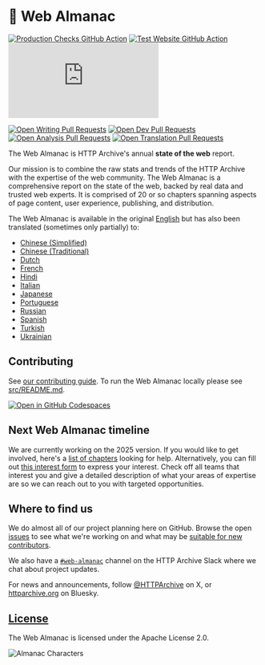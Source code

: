 # 📕 Web Almanac

[![Production Checks GitHub Action](https://github.com/HTTPArchive/almanac.httparchive.org/workflows/Production%20Checks/badge.svg)](https://github.com/HTTPArchive/almanac.httparchive.org/actions?query=workflow%3A%22Production+Checks%22) [![Test Website GitHub Action](https://github.com/HTTPArchive/almanac.httparchive.org/workflows/Test%20Website/badge.svg?branch%3Amain)](https://github.com/HTTPArchive/almanac.httparchive.org/actions?query=workflow%3A%22Test+Website%22+branch%3Amain) [![TLS Observatory](https://img.shields.io/mozilla-observatory/grade-score/almanac.httparchive.org?publish)](https://observatory.mozilla.org/analyze/almanac.httparchive.org)

[![Open Writing Pull Requests](https://img.shields.io/github/issues-pr/HTTPArchive/almanac.httparchive.org/writing)](https://github.com/HTTPArchive/almanac.httparchive.org/pulls?q=is%3Apr+is%3Aopen+label%3Awriting) [![Open Dev Pull Requests](https://img.shields.io/github/issues-pr/HTTPArchive/almanac.httparchive.org/development)](https://github.com/HTTPArchive/almanac.httparchive.org/pulls?q=is%3Apr+is%3Aopen+label%3Adevelopment) [![Open Analysis Pull Requests](https://img.shields.io/github/issues-pr/HTTPArchive/almanac.httparchive.org/analysis)](https://github.com/HTTPArchive/almanac.httparchive.org/pulls?q=is%3Apr+is%3Aopen+label%3Aanalysis) [![Open Translation Pull Requests](https://img.shields.io/github/issues-pr/HTTPArchive/almanac.httparchive.org/translation)](https://github.com/HTTPArchive/almanac.httparchive.org/pulls?q=is%3Apr+is%3Aopen+label%3Atranslation)

The Web Almanac is HTTP Archive's annual **state of the web** report.

Our mission is to combine the raw stats and trends of the HTTP Archive with the expertise of the web community. The Web Almanac is a comprehensive report on the state of the web, backed by real data and trusted web experts. It is comprised of 20 or so chapters spanning aspects of page content, user experience, publishing, and distribution.

The Web Almanac is available in the original [English](https://almanac.httparchive.org/en/) but has also been translated (sometimes only partially) to:
- [Chinese (Simplified)](https://almanac.httparchive.org/zh-CN/)
- [Chinese (Traditional)](https://almanac.httparchive.org/zh-TW/)
- [Dutch](https://almanac.httparchive.org/nl/)
- [French](https://almanac.httparchive.org/fr/)
- [Hindi](https://almanac.httparchive.org/hi/)
- [Italian](https://almanac.httparchive.org/it/)
- [Japanese](https://almanac.httparchive.org/ja/)
- [Portuguese](https://almanac.httparchive.org/pt/)
- [Russian](https://almanac.httparchive.org/ru/)
- [Spanish](https://almanac.httparchive.org/es/)
- [Turkish](https://almanac.httparchive.org/tr/)
- [Ukrainian](https://almanac.httparchive.org/uk/)

## Contributing

See [our contributing guide](CONTRIBUTING.md). To run the Web Almanac locally please see [src/README.md](src/README.md).

[![Open in GitHub Codespaces](https://github.com/codespaces/badge.svg)](https://codespaces.new/HTTPArchive/almanac.httparchive.org?quickstart=1)

## Next Web Almanac timeline

We are currently working on the 2025 version. If you would like to get involved, here's a [list of chapters](https://github.com/HTTPArchive/almanac.httparchive.org/issues?q=is%3Aissue%20is%3Aopen%20label%3A%222025%20chapter%22) looking for help. Alternatively, you can fill out [this interest form](https://forms.gle/Juz3Ak7RkV6oSBKNA) to express your interest. Check off all teams that interest you and give a detailed description of what your areas of expertise are so we can reach out to you with targeted opportunities.

<!--
In the meantime, enjoy the [2024 edition](https://almanac.httparchive.org) and we're still open to contributions in the form of [translations](https://github.com/HTTPArchive/almanac.httparchive.org/issues?q=is%3Aissue+is%3Aopen+label%3Atranslation), [development](https://github.com/HTTPArchive/almanac.httparchive.org/issues?q=is%3Aissue+is%3Aopen+label%3Adevelopment) or bug fixes.
-->

## Where to find us

We do almost all of our project planning here on GitHub. Browse the open [issues](https://github.com/HTTPArchive/almanac.httparchive.org/issues) to see what we're working on and what may be [suitable for new contributors](https://github.com/HTTPArchive/almanac.httparchive.org/issues?q=is%3Aissue+is%3Aopen+label%3A%22good+first+issue%22).

We also have a [`#web-almanac`](https://join.slack.com/t/httparchive/shared_invite/zt-45sgwmnb-eDEatOhqssqNAKxxOSLAaA) channel on the HTTP Archive Slack where we chat about project updates.

For news and announcements, follow [@HTTPArchive](https://x.com/HTTPArchive) on X, or [httparchive.org](https://bsky.app/profile/httparchive.org) on Bluesky.

## [License](https://github.com/HTTPArchive/almanac.httparchive.org/blob/main/LICENSE)

The Web Almanac is licensed under the Apache License 2.0.

![Almanac Characters](https://almanac.httparchive.org/static/images/methodology-characters.png)
